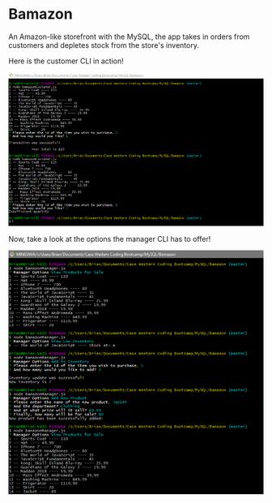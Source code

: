 # Bamazon
An Amazon-like storefront with the MySQL, the app takes in orders from customers and depletes stock from the store's inventory.


Here is the customer CLI in action!

![alt text](https://github.com/bdunams/Bamazon/blob/master/src/Customer.PNG)




Now, take a look at the options the manager CLI has to offer!

![alt text](https://github.com/bdunams/Bamazon/blob/master/src/Manager.PNG)
